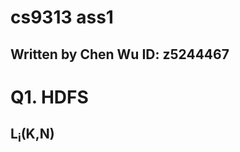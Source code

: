 cs9313 ass1
===========
Written by Chen Wu 
ID: z5244467
------------------

# Q1. HDFS 
## L<sub>i</sub>(K,N) 
   

